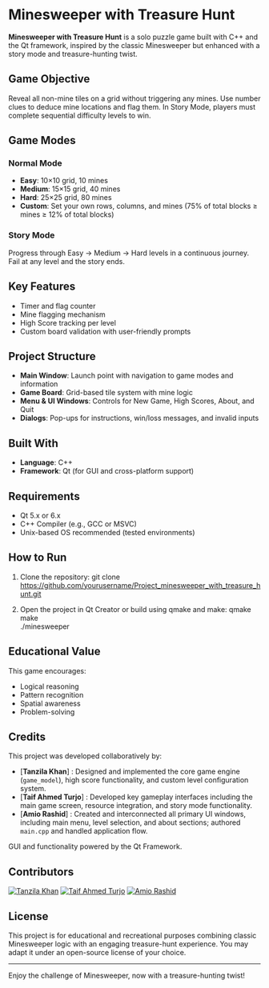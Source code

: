 # Minesweeper with Treasure Hunt

**Minesweeper with Treasure Hunt** is a solo puzzle game built with C++ and the Qt framework, inspired by the classic Minesweeper but enhanced with a story mode and treasure-hunting twist. 

## Game Objective

Reveal all non-mine tiles on a grid without triggering any mines. Use number clues to deduce mine locations and flag them. In Story Mode, players must complete sequential difficulty levels to win.

## Game Modes

### Normal Mode
- **Easy**: 10×10 grid, 10 mines  
- **Medium**: 15×15 grid, 40 mines  
- **Hard**: 25×25 grid, 80 mines  
- **Custom**: Set your own rows, columns, and mines (75% of total blocks ≥ mines ≥ 12% of total blocks)

### Story Mode
Progress through Easy → Medium → Hard levels in a continuous journey. Fail at any level and the story ends.

## Key Features

- Timer and flag counter
- Mine flagging mechanism
- High Score tracking per level
- Custom board validation with user-friendly prompts


## Project Structure

- **Main Window**: Launch point with navigation to game modes and information
- **Game Board**: Grid-based tile system with mine logic
- **Menu & UI Windows**: Controls for New Game, High Scores, About, and Quit
- **Dialogs**: Pop-ups for instructions, win/loss messages, and invalid inputs

## Built With

- **Language**: C++
- **Framework**: Qt (for GUI and cross-platform support)

## Requirements

- Qt 5.x or 6.x
- C++ Compiler (e.g., GCC or MSVC)
- Unix-based OS recommended (tested environments)

## How to Run

1. Clone the repository:
   git clone https://github.com/yourusername/Project_minesweeper_with_treasure_hunt.git

2. Open the project in Qt Creator or build using qmake and make:
   qmake  
   make  
   ./minesweeper

## Educational Value

This game encourages:

- Logical reasoning  
- Pattern recognition  
- Spatial awareness  
- Problem-solving  

## Credits

This project was developed collaboratively by:

- [**Tanzila Khan**] : Designed and implemented the core game engine (`game_model`), high score functionality, and custom level configuration system.
- [**Taif Ahmed Turjo**] : Developed key gameplay interfaces including the main game screen, resource integration, and story mode functionality.
- [**Amio Rashid**] : Created and interconnected all primary UI windows, including main menu, level selection, and about sections; authored `main.cpp` and handled application flow.

GUI and functionality powered by the Qt Framework.


## Contributors

[![Tanzila Khan](https://img.shields.io/badge/GitHub-TanzilaKhan1-blue?logo=github)](https://github.com/TanzilaKhan1)
[![Taif Ahmed Turjo](https://img.shields.io/badge/GitHub-taifONduty-blue?logo=github)](https://github.com/taifONduty)
[![Amio Rashid](https://img.shields.io/badge/GitHub-Flamy--A-blue?logo=github)](https://github.com/Flamy-A)


## License

This project is for educational and recreational purposes combining classic Minesweeper logic with an engaging treasure-hunt experience. You may adapt it under an open-source license of your choice.

---

Enjoy the challenge of Minesweeper, now with a treasure-hunting twist!
